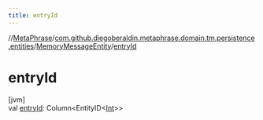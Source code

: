 ```yaml
---
title: entryId
---
```

//[MetaPhrase](../../../index.html)/[com.github.diegoberaldin.metaphrase.domain.tm.persistence.entities](../index.html)/[MemoryMessageEntity](index.html)/[entryId](entry-id.html)



# entryId



[jvm]\
val [entryId](entry-id.html): Column&lt;EntityID&lt;[Int](https://kotlinlang.org/api/latest/jvm/stdlib/kotlin/-int/index.html)&gt;&gt;




